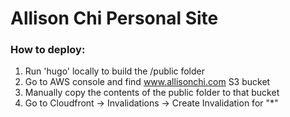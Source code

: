 # Allison Chi Personal Site

### How to deploy:
1. Run 'hugo' locally to build the /public folder
2. Go to AWS console and find www.allisonchi.com S3 bucket
3. Manually copy the contents of the public folder to that bucket
4. Go to Cloudfront -> Invalidations -> Create Invalidation for "*"
